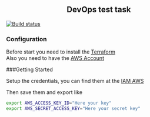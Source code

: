 <h2 align="center">DevOps test task</h2>

[![Build status](https://ci.appveyor.com/api/projects/status/n4uj9qfuywrkdrhb/branch/main?svg=true)](https://ci.appveyor.com/project/DiscofromKPI/DevOps_prac/branch/main)

### Configuration

Before start you need to install the [Terraform](https://www.terraform.io/downloads) <br/>
Also you need to have the [AWS Account](https://aws.amazon.com/) <br/>

###Getting Started

Setup the credentials, you can find them at the [IAM AWS](https://console.aws.amazon.com/iam) <br/>

Then save them and export like 

```bash
export AWS_ACCESS_KEY_ID="Here your key"
export AWS_SECRET_ACCESS_KEY="Here your secret key"
```

